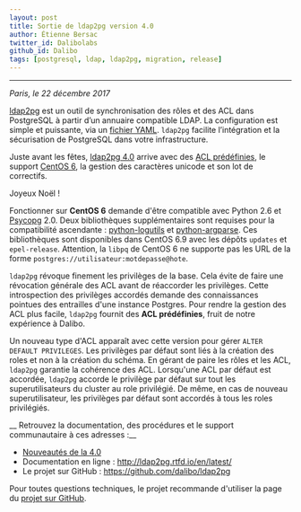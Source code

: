 ```yaml
---
layout: post
title: Sortie de ldap2pg version 4.0 
author: Étienne Bersac
twitter_id: Dalibolabs
github_id: Dalibo
tags: [postgresql, ldap, ldap2pg, migration, release]
---
```


---
*Paris, le 22 décembre 2017*

[ldap2pg](http://ldap2pg.rtfd.io/en/latest/) est un outil de synchronisation des
rôles et des ACL dans PostgreSQL à partir d’un annuaire compatible LDAP. La
configuration est simple et puissante, via un [fichier
YAML](http://ldap2pg.rtfd.io/en/latest/config). `ldap2pg` facilite l’intégration
et la sécurisation de PostgreSQL dans votre infrastructure.

Juste avant les fêtes, [ldap2pg
4.0](http://ldap2pg.rtfd.io/en/latest/changelog/#ldap2pg-40) arrive avec des
[ACL prédéfinies](http://ldap2pg.rtfd.io/en/latest/wellknown), le support
[CentOS 6](http://ldap2pg.rtfd.io/en/latest/install/), la gestion des caractères
unicode et son lot de correctifs.

Joyeux Noël !

<!--MORE-->

Fonctionner sur **CentOS 6** demande d'être compatible avec Python 2.6 et
[Psycopg](http://initd.org/psycopg/docs/) 2.0. Deux bibliothèques
supplémentaires sont requises pour la compatibilité ascendante :
[python-logutils](https://pythonhosted.org/logutils/) et
[python-argparse](https://github.com/ThomasWaldmann/argparse/). Ces
bibliothèques sont disponibles dans CentOS 6.9 avec les dépôts `updates` et
`epel-release`. Attention, la `libpq` de CentOS 6 ne supporte pas les URL de la
forme `postgres://utilisateur:motdepasse@hote`.

`ldap2pg` révoque finement les privilèges de la base. Cela évite de faire une
révocation générale des ACL avant de réaccorder les privilèges. Cette
introspection des privilèges accordés demande des connaissances pointues des
entrailles d'une instance Postgres. Pour rendre la gestion des ACL plus facile,
`ldap2pg` fournit des **ACL prédéfinies**, fruit de notre expérience à Dalibo.

Un nouveau type d'ACL apparaît avec cette version pour gérer `ALTER DEFAULT
PRIVILEGES`. Les privilèges par défaut sont liés à la création des roles et non
à la création du schéma. En gérant de paire les rôles et les ACL, `ldap2pg`
garantie la cohérence des ACL. Lorsqu'une ACL par défaut est accordée, `ldap2pg`
accorde le privilège par défaut sur tout les superutilisateurs du cluster au
role privilégié. De même, en cas de nouveau superutilisateur, les privilèges par
défaut sont accordés à tous les roles privilégiés.


__ Retrouvez la documentation, des procédures et le support communautaire à ces
adresses :__

* [Nouveautés de la
  4.0](http://ldap2pg.rtfd.io/en/latest/changelog/#ldap2pg-40)
* Documentation en ligne : http://ldap2pg.rtfd.io/en/latest/
* Le projet sur GitHub : https://github.com/dalibo/ldap2pg

Pour toutes questions techniques, le projet recommande d'utiliser la page du
[projet sur GitHub](https://github.com/dalibo/ldap2pg/issues).
